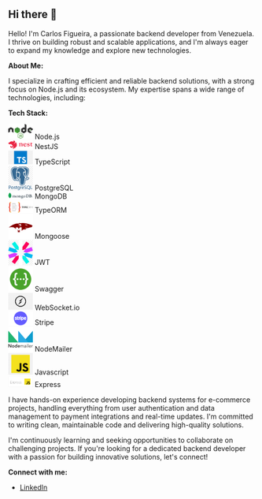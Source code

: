 ## Hi there 👋

Hello! I'm Carlos Figueira, a passionate backend developer from Venezuela. I thrive on building robust and scalable applications, and I'm always eager to expand my knowledge and explore new technologies.

**About Me:**

I specialize in crafting efficient and reliable backend solutions, with a strong focus on Node.js and its ecosystem. My expertise spans a wide range of technologies, including:

**Tech Stack:**

<img src="images/nodejs-logo.png" width="50"> Node.js
<br>
<img src="images/nestjs-logo.png" width="50"> NestJS
<br>
<img src="images/typescript-logo.png" width="50"> TypeScript
<br>
<img src="images/postgresql-logo.png" width="50"> PostgreSQL
<br>
<img src="images/mongodb-logo.png" width="50"> MongoDB
<br>
<img src="images/typeorm-logo.png" width="50"> TypeORM
<br>
<img src="images/mongoose-logo.png" width="50"> Mongoose
<br>
<img src="images/jwt-logo.png" width="50"> JWT
<br>
<img src="images/swagger-logo.png" width="50"> Swagger
<br>
<img src="images/websocketio-logo.png" width="50"> WebSocket.io
<br>
<img src="images/stripe-logo.png" width="50"> Stripe
<br>
<img src="images/nodemailer-logo.png" width="50"> NodeMailer
<br>
<img src="images/javascript-logo.png" width="50"> Javascript
<br>
<img src="images/express-logo.png" width="50"> Express

I have hands-on experience developing backend systems for e-commerce projects, handling everything from user authentication and data management to payment integrations and real-time updates. I'm committed to writing clean, maintainable code and delivering high-quality solutions.

I'm continuously learning and seeking opportunities to collaborate on challenging projects. If you're looking for a dedicated backend developer with a passion for building innovative solutions, let's connect!

**Connect with me:**

* [LinkedIn]([www.linkedin.com/in/carlos-eduardo-figueira-214a64275](https://www.linkedin.com/in/carlos-eduardo-figueira-214a64275/?locale=es_ES))

